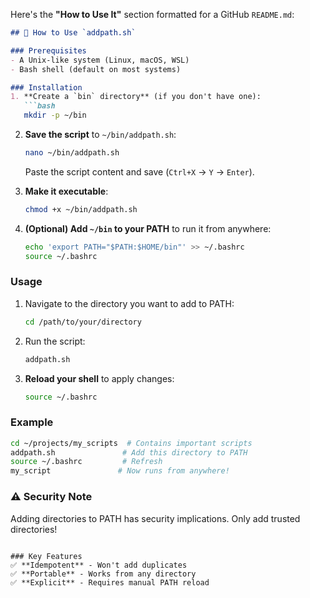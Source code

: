 Here's the **"How to Use It"** section formatted for a GitHub `README.md`:

```markdown
## 🚀 How to Use `addpath.sh`

### Prerequisites
- A Unix-like system (Linux, macOS, WSL)
- Bash shell (default on most systems)

### Installation
1. **Create a `bin` directory** (if you don't have one):
   ```bash
   mkdir -p ~/bin
   ```

2. **Save the script** to `~/bin/addpath.sh`:
   ```bash
   nano ~/bin/addpath.sh
   ```
   Paste the script content and save (`Ctrl+X` → `Y` → `Enter`).

3. **Make it executable**:
   ```bash
   chmod +x ~/bin/addpath.sh
   ```

4. **(Optional) Add `~/bin` to your PATH** to run it from anywhere:
   ```bash
   echo 'export PATH="$PATH:$HOME/bin"' >> ~/.bashrc
   source ~/.bashrc
   ```

### Usage
1. Navigate to the directory you want to add to PATH:
   ```bash
   cd /path/to/your/directory
   ```

2. Run the script:
   ```bash
   addpath.sh
   ```

3. **Reload your shell** to apply changes:
   ```bash
   source ~/.bashrc
   ```

### Example
```bash
cd ~/projects/my_scripts  # Contains important scripts
addpath.sh               # Add this directory to PATH
source ~/.bashrc         # Refresh
my_script               # Now runs from anywhere!
```

### ⚠️ Security Note
Adding directories to PATH has security implications. Only add trusted directories!
```

### Key Features
✅ **Idempotent** - Won't add duplicates  
✅ **Portable** - Works from any directory  
✅ **Explicit** - Requires manual PATH reload  
